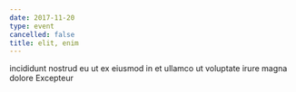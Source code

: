 ```yaml
---
date: 2017-11-20
type: event
cancelled: false
title: elit, enim
---
```

incididunt nostrud eu ut ex eiusmod in et ullamco ut voluptate irure magna dolore Excepteur